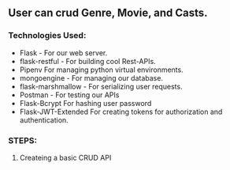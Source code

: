 ## User can crud Genre, Movie, and Casts.

### Technologies Used:

- Flask - For our web server.
- flask-restful - For building cool Rest-APIs.
- Pipenv For managing python virtual environments.
- mongoengine - For managing our database.
- flask-marshmallow - For serializing user requests.
- Postman - For testing our APIs
- Flask-Bcrypt For hashing user password
- Flask-JWT-Extended For creating tokens for authorization and authentication.

### STEPS:
1. Createing a basic CRUD API